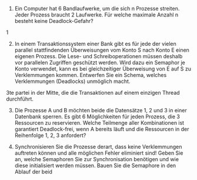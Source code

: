 1. Ein Computer hat 6 Bandlaufwerke, um die sich n Prozesse streiten. Jeder Prozess braucht
   2 Laufwerke. Für welche maximale Anzahl n besteht keine Deadlock-Gefahr?

1

2. In einem Transaktionssystem einer Bank gibt es für jede der vielen parallel stattfindenden
   Überweisungen vom Konto S nach Konto E einen eigenen Prozess. Die Lese- und
   Schreiboperationen müssen deshalb vor parallelen Zugriffen geschützt werden. Wird dazu
   ein Semaphor je Konto verwendet, kann es bei gleichzeitiger Überweisung von E auf S zu
   Verklemmungen kommen. Entwerfen Sie ein Schema, welches Verklemmungen
   (Deadlocks) unmöglich macht.

3te partei in der Mitte, die die Transaktionen auf einem einzigen Thread durchführt.

3. Die Prozesse A und B möchten beide die Datensätze 1, 2 und 3 in einer Datenbank
   sperren. Es gibt 6 Möglichkeiten für jeden Prozess, die 3 Ressourcen zu reservieren.
   Welche Teilmenge aller Kombinationen ist garantiert Deadlock-frei, wenn A bereits läuft
   und die Ressourcen in der Reihenfolge 1, 2, 3 anfordert?



4. Synchronisieren Sie die Prozesse derart, dass keine Verklemmungen auftreten können und
   alle möglichen Fehler eliminiert sind!
   Geben Sie an, welche Semaphoren Sie zur Synchronisation benötigen und wie diese
   initialisiert werden müssen. Bauen Sie die Semaphore in den Ablauf der beid